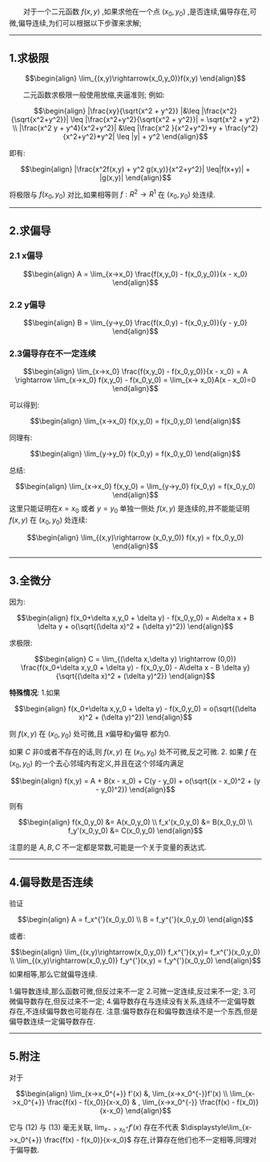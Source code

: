 ### 
&emsp;&emsp;对于一个二元函数 $f(x,y)$ ,如果求他在一个点 $(x_0,y_0)$ ,是否连续,偏导存在,可微,偏导连续,为们可以根据以下步骤来求解;

---
## 1.求极限

$$\begin{align}
    \lim_{(x,y)\rightarrow(x_0,y_0)}f(x,y)
\end{align}$$

&emsp;&emsp;二元函数求极限一般使用放缩,夹逼准则;
例如:

$$\begin{align}
    |\frac{xy}{\sqrt{x^2 + y^2}} |&\leq |\frac{x^2}{\sqrt{x^2+y^2}}| \leq |\frac{x^2+y^2}{\sqrt{x^2 + y^2}}| = \sqrt{x^2 + y^2} \\
    |\frac{x^2 y + y^4}{x^2+y^2}| &\leq |\frac{x^2 }{x^2+y^2}*y + \frac{y^2}{x^2+y^2}*y^2| \leq |y| + y^2
\end{align}$$

即有:

$$\begin{align}
    |\frac{x^2f(x,y) + y^2 g(x,y)}{x^2+y^2}| \leq|f(x+y)| + |g(x,y)|
\end{align}$$

将极限与 $f(x_0,y_0)$ 对比,如果相等则 $f:R^2 \rightarrow R^1$ 在 $(x_0,y_0)$ 处连续.

---
## 2.求偏导
### 2.1 x偏导

$$\begin{align}
    A = \lim_{x->x_0} \frac{f(x,y_0) - f(x_0,y_0)}{x - x_0}
\end{align}$$

### 2.2 y偏导

$$\begin{align}
    B = \lim_{y->y_0} \frac{f(x_0,y) - f(x_0,y_0)}{y - y_0}
\end{align}$$

### 2.3偏导存在不一定连续

$$\begin{align}
    \lim_{x->x_0} \frac{f(x,y_0) - f(x_0,y_0)}{x - x_0} = A \rightarrow \lim_{x->x_0} f(x,y_0) - f(x_0,y_0) = \lim_{x-> x_0}A(x - x_0)=0
\end{align}$$

可以得到:

$$\begin{align}
    \lim_{x->x_0} f(x,y_0) = f(x_0,y_0)
\end{align}$$

同理有:

$$\begin{align}
    \lim_{y->y_0} f(x_0,y) = f(x_0,y_0)
\end{align}$$

总结:

$$\begin{align}
    \lim_{x->x_0} f(x,y_0) = \lim_{y->y_0} f(x_0,y) = f(x_0,y_0)
\end{align}$$
这里只能证明在$x=x_0$ 或者 $y = y_0$ 单独一侧处 $f(x,y)$ 是连续的,并不能能证明 $f(x,y)$ 在 $(x_0,y_0)$ 处连续:

$$\begin{align}
    \lim_{(x,y)\rightarrow (x_0,y_0)} f(x,y) = f(x_0,y_0)
\end{align}$$


---
## 3.全微分
因为:

$$\begin{align}
    f(x_0+\delta x,y_0 + \delta y) - f(x_0,y_0) = A\delta x + B \delta y + o(\sqrt{(\delta x)^2 + (\delta y)^2})
\end{align}$$

求极限:

$$\begin{align}
    C = \lim_{(\delta x,\delta y)  \rightarrow (0,0)}  \frac{f(x_0+\delta x,y_0 + \delta y) - f(x_0,y_0) - A\delta x - B \delta y}{\sqrt{(\delta x)^2 + (\delta y)^2}}
\end{align}$$


**特殊情况**:
1.如果

$$\begin{align}
    f(x_0+\delta x,y_0 + \delta y) - f(x_0,y_0) =  o(\sqrt{(\delta x)^2 + (\delta y)^2})
\end{align}$$

则 $f(x,y)$ 在 $(x_0,y_0)$ 处可微,且 x偏导和y偏导 都为0.

如果 $C$ 非0或者不存在的话,则 $f(x,y)$ 在 $(x_0,y_0)$ 处不可微,反之可微.
2.
如果 $f$ 在 $(x_0,y_0)$ 的一个去心邻域内有定义,并且在这个邻域内满足

$$\begin{align}
  f(x,y)  = A + B(x - x_0) + C(y - y_0) + o(\sqrt{(x - x_0)^2 + (y - y_0)^2})  
\end{align}$$

则有

$$\begin{align}
    f(x_0,y_0) &= A(x_0,y_0) \\
    f_x'(x_0,y_0) &= B(x_0,y_0) \\
    f_y'(x_0,y_0) &= C(x_0,y_0)
\end{align}$$

注意的是 $A,B,C$ 不一定都是常数,可能是一个关于变量的表达式.

---
## 4.偏导数是否连续
验证

$$\begin{align}
    A = f_x^{'}(x_0,y_0) \\
    B = f_y^{'}(x_0,y_0)
\end{align}$$

或者:

$$\begin{align}
    \lim_{(x,y)\rightarrow(x_0,y_0)} f_x^{'}(x,y)= f_x^{'}(x_0,y_0) \\
    \lim_{(x,y)\rightarrow(x_0,y_0)} f_y^{'}(x,y) = f_y^{'}(x_0,y_0)
\end{align}$$
如果相等,那么它就偏导连续.

1.偏导数连续,那么函数可微,但反过来不一定
2.可微一定连续,反过来不一定;
3.可微偏导数存在,但反过来不一定;
4.偏导数存在与连续没有关系,连续不一定偏导数存在,不连续偏导数也可能存在.
注意:偏导数存在和偏导数连续不是一个东西,但是偏导数连续一定偏导数存在.

---
## 5.附注
对于

$$\begin{align}
    \lim_{x->x_0^{+}} f'(x) &, \lim_{x->x_0^{-}}f'(x) \\
    \lim_{x->x_0^{+}} \frac{f(x) - f(x_0)}{x-x_0} & , \lim_{x->x_0^{-}} \frac{f(x) - f(x_0)}{x-x_0}
\end{align}$$

它与 $(12)$ 与 $(13)$ 毫无关联, $\displaystyle\lim_{x->x_0^{+}} f'(x)$ 存在不代表 $\displaystyle\lim_{x->x_0^{+}} \frac{f(x) - f(x_0)}{x-x_0}$ 存在,计算存在他们也不一定相等,同理对于偏导数.


